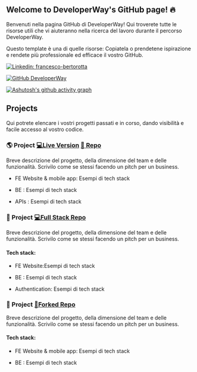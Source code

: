 ## Welcome to DeveloperWay's GitHub page! 🔥 

 

Benvenuti nella pagina GitHub di DeveloperWay! Qui troverete tutte le risorse utili che vi aiuteranno nella ricerca del lavoro durante il percorso DeveloperWay. 

Questo template è una di quelle risorse: Copiatela o prendetene ispirazione e rendete più professionale ed efficace il vostro GitHub. 

 

[![Linkedin: francesco-bertorotta](https://img.shields.io/badge/-DeveloperWay-blue?style=flat-square&logo=Linkedin&logoColor=white&link=https://www.linkedin.com/company/developerway/)](hhttps://www.linkedin.com/company/developerway/) 

[![GitHub DeveloperWay](https://img.shields.io/github/followers/DeveloperWayIT?label=follow&style=social)](https://github.com/DeveloperWayIT) 

 

[![Ashutosh's github activity graph](https://github-readme-activity-graph.cyclic.app/graph?username=DeveloperWayIT&theme=github-compact)](https://github.com/ashutosh00710/github-readme-activity-graph) 

## Projects 

 

Qui potrete elencare i vostri progetti passati e in corso, dando visibilità e facile accesso al vostro codice. 

 

### 🌎 Project  [💻Live Version](<!-- Inserisci qui il link alla versione deployata-->) [📄 Repo](<!-- Inserisci qui il link alla repository-->) 

Breve descrizione del progetto, della dimensione del team e delle funzionalità. Scrivilo come se stessi facendo un pitch per un business. 

 

- FE Website & mobile app: Esempi di tech stack 

- BE : Esempi di tech stack 

- APIs : Esempi di tech stack 

 

### 🍴 Project  [💻Full Stack Repo ](<!-- Inserisci qui il link alla repository-->) 

Breve descrizione del progetto, della dimensione del team e delle funzionalità. Scrivilo come se stessi facendo un pitch per un business. 

 

#### Tech stack: 

- FE Website:Esempi di tech stack 

- BE : Esempi di tech stack 

- Authentication: Esempi di tech stack 

 

### 💸 Project  [🍴Forked Repo ](<!-- Inserisci qui il link alla repository-->)  

Breve descrizione del progetto, della dimensione del team e delle funzionalità. Scrivilo come se stessi facendo un pitch per un business. 

 

#### Tech stack: 

- FE Website & mobile app: Esempi di tech stack 

- BE : Esempi di tech stack 

 

<!-- 

**DeveloperWayIT/DeveloperWayIT** is a ✨ _special_ ✨ repository because its `README.md` (this file) appears on your GitHub profile. 

 

Here are some ideas to get you started: 

 

- 🔭 I’m currently working on ... 

- 🌱 I’m currently learning ... 

- 👯 I’m looking to collaborate on ... 

- 🤔 I’m looking for help with ... 

- 💬 Ask me about ... 

- 📫 How to reach me: ... 

- 😄 Pronouns: ... 

- ⚡ Fun fact: ... 

--> 

 

 
